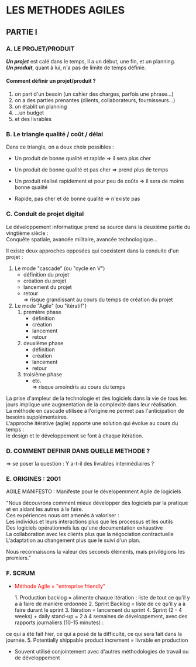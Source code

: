 # LES METHODES AGILES

## PARTIE I

### A. LE PROJET/PRODUIT

**_Un projet_** est calé dans le temps, il a un début, une fin, et un planning.<br>
**_Un produit_**, quant à lui, n'a pas de limite de temps définie.

#### Comment définir un projet/produit ?<br>
1. on part d'un besoin (un cahier des charges, parfois une phrase...)
2. on a des parties prenantes (clients, collaborateurs, fournisseurs...)
3. on établit un planning
4. ...un budget
5. et des livrables

### B. Le triangle qualité / coût / délai

Dans ce triangle, on a deux choix possibles :
* Un produit de bonne qualité et rapide => il sera plus cher
* Un produit de bonne qualité et pas cher => prend plus de temps
* Un produit réalisé rapidement et pour peu de coûts => il sera de moins bonne qualité

* Rapide, pas cher et de bonne qualité => n'existe pas

### C. Conduit de projet digital

Le développement informatique prend sa source dans la deuxième partie du vingtième siècle :<br>
Conquête spatiale, avancée militaire, avancée technologique...

Il existe deux approches opposées qui coexistent dans la conduite d'un projet :<br>
1. Le mode "cascade" (ou "cycle en V")
   * définition du projet
   * création du projet
   * lancement du projet
   * retour<br>
=> risque grandissant au cours du temps de création du projet
2. Le mode "Agile" (ou "itératif")
   1. première phase
      * définition
      * création
      * lancement
      * retour
   2. deuxième phase
      * définition
      * création
      * lancement
      * retour
   3. troisième phase
      * etc.<br>
=> risque amoindris au cours du temps

La prise d'ampleur de la technologie et des logiciels dans la vie de tous les jours implique une augmentation de la complexité dans leur réalisation.<br>
La méthode en cascade utilisée à l'origine ne permet pas l'anticipation de besoins supplémentaires.<br>
L'approche itérative (agile) apporte une solution qui évolue au cours du temps :<br>
le design et le développement se font à chaque itération.

### D. COMMENT DEFINIR DANS QUELLE METHODE ?

=> se poser la question : Y a-t-il des livrables intermédiaires ?

### E. ORIGINES : 2001

AGILE MANIFESTO : Manifeste pour le dévelopemment Agile de logiciels

"Nous découvrons comment mieux développer des logiciels par la pratique et en aidant les autres à le faire.<br>
Ces expériences nous ont amenés à valoriser :<br>
Les individus et leurs interactions plus que les processus et les outils<br>
Des logiciels opérationnels lus qu'une documentation exhaustive<br>
La collaboration avec les clients plus que la négociation contractuelle<br>
L'adaptation au changement plus que le suivi d'un plan.<br>

Nous reconnaissons la valeur des seconds éléments, mais privilégions les premiers."

### F. SCRUM

* <p style="color: red;">Méthode Agile = "entreprise friendly"</p>
  1. Production backlog = alimente chaque itération : liste de tout ce qu'il y a à faire de manière ordonnée
  2. Sprint Backlog = liste de ce qu'il y a à faire durant le sprint
  3. Itération = lancement du sprint
  4. Sprint (2 - 4 weeks) + daily stand-up = 2 à 4 semaines de développement, avec des rapports journaliers (10-15 minutes) :<br>
ce qui a été fait hier, ce qui a posé de la difficulté, ce qui sera fait dans la journée.
  5. Potentially shippable product increment = livrable en production
* Souvent utilisé conjointement avec d'autres méthodologies de travail ou de développement

